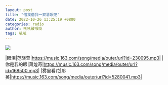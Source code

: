 ```yaml
---
layout: post
title: "借我借我一双慧眼吧"
date: 2022-10-26 13:25:19 +0800
categories: radio
author: 吼吼破喉咙
tags: 吼吼
---
```

![]({{site.baseurl}}/images/cover_20221026.jpg)

|眼泪|范晓萱|https://music.163.com/song/media/outer/url?id=230095.mp3|
|你是我的眼|萧煌奇|https://music.163.com/song/media/outer/url?id=168500.mp3|
|雾里看花|那英|https://music.163.com/song/media/outer/url?id=5280041.mp3|

